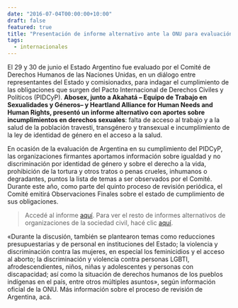 ```yaml
---
date: "2016-07-04T00:00:00+10:00"
draft: false
featured: true
title: "Presentación de informe alternativo ante la ONU para evaluación de Argentina"
tags:
  - internacionales
---
```


El 29 y 30 de junio el Estado Argentino fue evaluado por el Comité de Derechos Humanos de las Naciones Unidas, en un diálogo entre representantes del Estado y comisionadxs, para indagar el cumplimiento de las obligaciones que surgen del Pacto Internacional de Derechos Civiles y Políticos (PIDCyP). **Abosex, junto a Akahatá – Equipo de Trabajo en Sexualidades y Géneros– y Heartland Alliance for Human Needs and Human Rights, presentó un informe alternativo con aportes sobre incumplimientos en derechos sexuales**: falta de acceso al trabajo y a la salud de la población travesti, transgénero y transexual e incumplimiento de la ley de identidad de género en el acceso a la salud.

En ocasión de la evaluación de Argentina en su cumplimiento del PIDCyP, las organizaciones firmantes aportamos información sobre igualdad y no discriminación por identidad de género y sobre el derecho a la vida, prohibición de la tortura y otros tratos o penas crueles, inhumanos o degradantes, puntos la lista de temas a ser observados por el Comité. Durante este año, como parte del quinto proceso de revisión periódica, el Comité emitirá Observaciones Finales sobre el estado de cumplimiento de sus obligaciones.

> Accedé al informe [aquí]("http://bit.ly/293lPIW"). Para ver el resto de informes alternativos de organizaciones de la sociedad civil, hacé clic [aquí]("http://bit.ly/28YEi9v").

«Durante la discusión, también se plantearon temas como reducciones presupuestarias y de personal en instituciones del Estado; la violencia y discriminación contra las mujeres, en especial los feminicidios y el acceso al aborto; la discriminación y violencia contra personas LGBTI, afrodescendientes, niños, niñas y adolescentes y personas con discapacidad; así como la situación de derechos humanos de los pueblos indígenas en el país, entre otros múltiples asuntos», según información oficial de la ONU. Más información sobre el proceso de revisión de Argentina, acá.